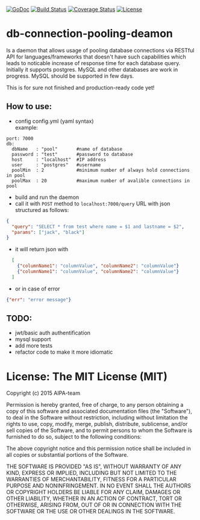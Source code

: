 [![GoDoc](https://godoc.org/github.com/AIPA-team/db-connection-pooling-deamon?status.svg)](https://godoc.org/github.com/AIPA-team/db-connection-pooling-deamon)
[![Build Status](https://drone.io/github.com/AIPA-team/db-connection-pooling-daemon/status.png)](https://drone.io/github.com/AIPA-team/db-connection-pooling-daemon/latest)
[![Coverage Status](https://coveralls.io/repos/AIPA-team/db-connection-pooling-daemon/badge.svg?branch=master&service=github)](https://coveralls.io/github/AIPA-team/db-connection-pooling-daemon?branch=master)
[![License](http://img.shields.io/:license-mit-blue.svg)](http://doge.mit-license.org)

# db-connection-pooling-deamon

Is a daemon that allows usage of pooling database connections via RESTful API for languages/frameworks that doesn't have such capabilities which leads to noticable increase of response time for each database query.
Initially it supports postgres. MySQL and other databases are work in progress. MySQL should be supported in few days.

This is for sure not finished and production-ready code yet!

## How to use:

- config config.yml (yaml syntax)  
example:
```
port: 7000
db:
  dbName   : "pool"       #name of database
  password : "test"       #password to database
  host     : "localhost"  #IP address
  user     : "postgres"   #username
  poolMin  : 2            #minimum number of always hold connections in pool
  poolMax  : 20           #maximum number of avalible connections in pool
```
- build and run the daemon
- call it with `POST` method to `localhost:7000/query` URL with json structured as follows:
```json
{  
  "query": "SELECT * from test where name = $1 and lastname = $2",  
  "params": ["jack", "black"]  
}
```
- it will return json with
```json
  [
    {"columnName1": "columnValue", "columnName2": "columnValue"}
    {"columnName1": "columnValue", "columnName2": "columnValue"}
  ]
```
- or in case of error
```json 
{"err": "error message"} 
```

## TODO:
- jwt/basic auth authentification
- mysql support
- add more tests
- refactor code to make it more idiomatic

# License: The MIT License (MIT)

Copyright (c) 2015 AIPA-team

Permission is hereby granted, free of charge, to any person obtaining a copy
of this software and associated documentation files (the "Software"), to deal
in the Software without restriction, including without limitation the rights
to use, copy, modify, merge, publish, distribute, sublicense, and/or sell
copies of the Software, and to permit persons to whom the Software is
furnished to do so, subject to the following conditions:

The above copyright notice and this permission notice shall be included in all
copies or substantial portions of the Software.

THE SOFTWARE IS PROVIDED "AS IS", WITHOUT WARRANTY OF ANY KIND, EXPRESS OR
IMPLIED, INCLUDING BUT NOT LIMITED TO THE WARRANTIES OF MERCHANTABILITY,
FITNESS FOR A PARTICULAR PURPOSE AND NONINFRINGEMENT. IN NO EVENT SHALL THE
AUTHORS OR COPYRIGHT HOLDERS BE LIABLE FOR ANY CLAIM, DAMAGES OR OTHER
LIABILITY, WHETHER IN AN ACTION OF CONTRACT, TORT OR OTHERWISE, ARISING FROM,
OUT OF OR IN CONNECTION WITH THE SOFTWARE OR THE USE OR OTHER DEALINGS IN THE
SOFTWARE.
